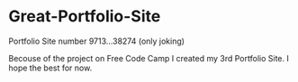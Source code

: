 # Great-Portfolio-Site
Portfolio Site number 9713...38274 (only joking) 

<p>Becouse of the project on Free Code Camp I created my 3rd Portfolio Site. I hope the best for now.</p>
